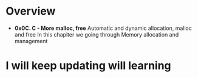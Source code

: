 # Overview

- **0x0C. C - More malloc, free** Automatic and dynamic allocation, malloc and free
In this chapiter we going through Memory allocation and management 

# I will keep updating will learning

